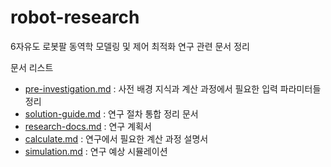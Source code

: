 # robot-research
6자유도 로봇팔 동역학 모델링 및 제어 최적화 연구 관련 문서 정리

문서 리스트

- [pre-investigation.md](pre-investigation.md) : 사전 배경 지식과 계산 과정에서 필요한 입력 파라미터들 정리
- [solution-guide.md](solution-guide.md) : 연구 절차 통합 정리 문서
- [research-docs.md](research-docs.md) : 연구 계획서
- [calculate.md](calculate.md) : 연구에서 필요한 계산 과정 설명서
- [simulation.md](simulation.md) : 연구 예상 시뮬레이션
